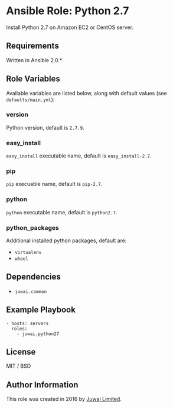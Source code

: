 Ansible Role: Python 2.7
========================

Install Python 2.7 on Amazon EC2 or CentOS server.

Requirements
------------

Written in Ansible 2.0.*

Role Variables
--------------

Available variables are listed below, along with default values (see `defaults/main.yml`):

### version

Python version, default is `2.7.9`.

### easy_install

`easy_install` executable name, default is `easy_install-2.7`.

### pip

`pip` execuable name, default is `pip-2.7`.

### python

`python` executable name, default is `python2.7`.

### python_packages

Additional installed python packages, default are:

+ `virtualenv`
+ `wheel`

Dependencies
------------

+ `juwai.common`

Example Playbook
----------------

    - hosts: servers
      roles:
        - juwai.python27

License
-------

MIT / BSD

Author Information
------------------

This role was created in 2016 by [Juwai Limited](http://www.juwai.com).